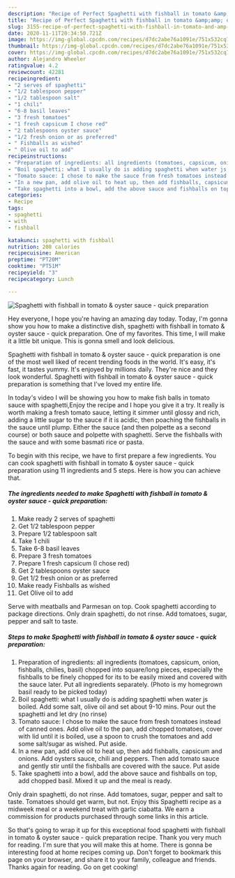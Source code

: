 ```yaml
---
description: "Recipe of Perfect Spaghetti with fishball in tomato &amp;amp; oyster sauce - quick preparation"
title: "Recipe of Perfect Spaghetti with fishball in tomato &amp;amp; oyster sauce - quick preparation"
slug: 3155-recipe-of-perfect-spaghetti-with-fishball-in-tomato-and-amp-oyster-sauce-quick-preparation
date: 2020-11-11T20:34:50.721Z
image: https://img-global.cpcdn.com/recipes/d7dc2abe76a1091e/751x532cq70/spaghetti-with-fishball-in-tomato-oyster-sauce-quick-preparation-recipe-main-photo.jpg
thumbnail: https://img-global.cpcdn.com/recipes/d7dc2abe76a1091e/751x532cq70/spaghetti-with-fishball-in-tomato-oyster-sauce-quick-preparation-recipe-main-photo.jpg
cover: https://img-global.cpcdn.com/recipes/d7dc2abe76a1091e/751x532cq70/spaghetti-with-fishball-in-tomato-oyster-sauce-quick-preparation-recipe-main-photo.jpg
author: Alejandro Wheeler
ratingvalue: 4.2
reviewcount: 42281
recipeingredient:
- "2 serves of spaghetti"
- "1/2 tablespoon pepper"
- "1/2 tablespoon salt"
- "1 chili"
- "6-8 basil leaves"
- "3 fresh tomatoes"
- "1 fresh capsicum I chose red"
- "2 tablespoons oyster sauce"
- "1/2 fresh onion or as preferred"
- " Fishballs as wished"
- " Olive oil to add"
recipeinstructions:
- "Preparation of ingredients: all ingredients (tomatoes, capsicum, onion, fishballs, chilies, basil) chopped into square/long pieces, especially the fishballs to be finely chopped for its to be easily mixed and covered with the sauce later. Put all ingredients separately. (Photo is my homegrown basil ready to be picked today)"
- "Boil spaghetti: what I usually do is adding spaghetti when water js boiled. Add some salt, olive oil and set about 9-10 mins. Pour out the spaghetti and let dry (no rinse)"
- "Tomato sauce: I chose to make the sauce from fresh tomatoes instead of canned ones. Add olive oil to the pan, add chopped tomatoes, cover with lid until it is boiled, use a spoon to crush the tomatoes and add some salt/sugar as wished. Put aside."
- "In a new pan, add olive oil to heat up, then add fishballs, capsicum and onions. Add oysters sauce, chili and peppers. Then add tomato sauce and gently stir until the fishballs are covered with the sauce. Put aside"
- "Take spaghetti into a bowl, add the above sauce and fishballs on top, add chopped basil. Mixed it up and the meal is ready."
categories:
- Recipe
tags:
- spaghetti
- with
- fishball

katakunci: spaghetti with fishball 
nutrition: 208 calories
recipecuisine: American
preptime: "PT20M"
cooktime: "PT51M"
recipeyield: "3"
recipecategory: Lunch

---
```



![Spaghetti with fishball in tomato &amp; oyster sauce - quick preparation](https://img-global.cpcdn.com/recipes/d7dc2abe76a1091e/751x532cq70/spaghetti-with-fishball-in-tomato-oyster-sauce-quick-preparation-recipe-main-photo.jpg)

Hey everyone, I hope you're having an amazing day today. Today, I'm gonna show you how to make a distinctive dish, spaghetti with fishball in tomato &amp; oyster sauce - quick preparation. One of my favorites. This time, I will make it a little bit unique. This is gonna smell and look delicious.

Spaghetti with fishball in tomato &amp; oyster sauce - quick preparation is one of the most well liked of recent trending foods in the world. It's easy, it's fast, it tastes yummy. It's enjoyed by millions daily. They're nice and they look wonderful. Spaghetti with fishball in tomato &amp; oyster sauce - quick preparation is something that I've loved my entire life.

In today&#39;s video I will be showing you how to make fish balls in tomato sauce with spaghetti,Enjoy the recipe and I hope you give it a try. It really is worth making a fresh tomato sauce, letting it simmer until glossy and rich, adding a little sugar to the sauce if it is acidic, then poaching the fishballs in the sauce until plump. Either the sauce (and then polpette as a second course) or both sauce and polpette with spaghetti. Serve the fishballs with the sauce and with some basmati rice or pasta.


To begin with this recipe, we have to first prepare a few ingredients. You can cook spaghetti with fishball in tomato &amp; oyster sauce - quick preparation using 11 ingredients and 5 steps. Here is how you can achieve that.

<!--inarticleads1-->

##### The ingredients needed to make Spaghetti with fishball in tomato &amp; oyster sauce - quick preparation:

1. Make ready 2 serves of spaghetti
1. Get 1/2 tablespoon pepper
1. Prepare 1/2 tablespoon salt
1. Take 1 chili
1. Take 6-8 basil leaves
1. Prepare 3 fresh tomatoes
1. Prepare 1 fresh capsicum (I chose red)
1. Get 2 tablespoons oyster sauce
1. Get 1/2 fresh onion or as preferred
1. Make ready  Fishballs as wished
1. Get  Olive oil to add


Serve with meatballs and Parmesan on top. Cook spaghetti according to package directions. Only drain spaghetti, do not rinse. Add tomatoes, sugar, pepper and salt to taste. 

<!--inarticleads2-->

##### Steps to make Spaghetti with fishball in tomato &amp; oyster sauce - quick preparation:

1. Preparation of ingredients: all ingredients (tomatoes, capsicum, onion, fishballs, chilies, basil) chopped into square/long pieces, especially the fishballs to be finely chopped for its to be easily mixed and covered with the sauce later. Put all ingredients separately. (Photo is my homegrown basil ready to be picked today)
1. Boil spaghetti: what I usually do is adding spaghetti when water js boiled. Add some salt, olive oil and set about 9-10 mins. Pour out the spaghetti and let dry (no rinse)
1. Tomato sauce: I chose to make the sauce from fresh tomatoes instead of canned ones. Add olive oil to the pan, add chopped tomatoes, cover with lid until it is boiled, use a spoon to crush the tomatoes and add some salt/sugar as wished. Put aside.
1. In a new pan, add olive oil to heat up, then add fishballs, capsicum and onions. Add oysters sauce, chili and peppers. Then add tomato sauce and gently stir until the fishballs are covered with the sauce. Put aside
1. Take spaghetti into a bowl, add the above sauce and fishballs on top, add chopped basil. Mixed it up and the meal is ready.


Only drain spaghetti, do not rinse. Add tomatoes, sugar, pepper and salt to taste. Tomatoes should get warm, but not. Enjoy this Spaghetti recipe as a midweek meal or a weekend treat with garlic ciabatta. We earn a commission for products purchased through some links in this article. 

So that's going to wrap it up for this exceptional food spaghetti with fishball in tomato &amp; oyster sauce - quick preparation recipe. Thank you very much for reading. I'm sure that you will make this at home. There is gonna be interesting food at home recipes coming up. Don't forget to bookmark this page on your browser, and share it to your family, colleague and friends. Thanks again for reading. Go on get cooking!
